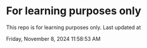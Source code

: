 # For learning purposes only
This repo is for learning purposes only.
Last updated at

Friday, November 8, 2024 11:58:53 AM

